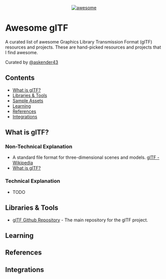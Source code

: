 <p align="center">
  <a href="https://awesome.re"><img alt="awesome" src="https://awesome.re/badge.svg" /></a>
</p>

# Awesome glTF
A curated list of awesome Graphics Library Transmission Format (glTF) resources and projects. These are hand-picked resources and projects that I find awesome.

Curated by [@askender43](https://twitter.com/askender43)

## Contents
- [What is glTF?](#what-is-glTF)
- [Libraries & Tools](#libraries--tools)
- [Sample Assets](#sample-assets)
- [Learning](#learning)
- [References](#references)
- [Integrations](#integrations)

## What is glTF?
### Non-Technical Explanation
- A standard file format for three-dimensional scenes and models. [glTF - Wikipedia](https://en.wikipedia.org/wiki/GlTF)
- [What is glTF?](https://www.khronos.org/gltf/)

### Technical Explanation
* TODO

## Libraries & Tools
* [glTF Github Repository](https://github.com/KhronosGroup/glTF) - The main repository for the glTF project.

## Learning

## References

## Integrations

